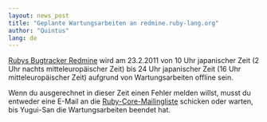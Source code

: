 ```yaml
---
layout: news_post
title: "Geplante Wartungsarbeiten an redmine.ruby-lang.org"
author: "Quintus"
lang: de
---
```


[Rubys Bugtracker Redmine][1] wird am 23.2.2011 von 10 Uhr japanischer
Zeit (2 Uhr nachts mitteleuropäischer Zeit) bis 24 Uhr japanischer Zeit
(16 Uhr mitteleuropäischer Zeit) aufgrund von Wartungsarbeiten offline
sein.

Wenn du ausgerechnet in dieser Zeit einen Fehler melden willst, musst du
entweder eine E-Mail an die
[Ruby-Core-Mailingliste](mailto:ruby-core@ruby-lang.org) schicken oder
warten, bis Yugui-San die Wartungsarbeiten beendet hat.



[1]: https://bugs.ruby-lang.org/
